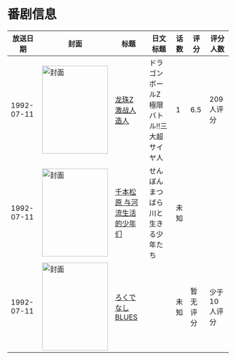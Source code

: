 # 番剧信息

|放送日期|封面|标题|日文标题|话数|评分|评分人数|
|---|---|---|---|---|---|---|
|1992-07-11|<img src="//lain.bgm.tv/pic/cover/c/0b/17/45392_596bb.jpg" alt="封面" style="width:150px;height:200px;object-fit:cover;">|[龙珠Z 激战人造人](https://bangumi.tv/subject/45392)|ドラゴンボールZ 極限バトル!!三大超サイヤ人|1|6.5|209人评分|
|1992-07-11|<img src="//lain.bgm.tv/pic/cover/c/08/25/431619_wwNcw.jpg" alt="封面" style="width:150px;height:200px;object-fit:cover;">|[千本松原 与河流生活的少年们](https://bangumi.tv/subject/431619)|せんぼんまつばら 川と生きる少年たち|未知|||
|1992-07-11|<img src="//lain.bgm.tv/pic/cover/c/77/0d/442956_TL1t2.jpg" alt="封面" style="width:150px;height:200px;object-fit:cover;">|[ろくでなしBLUES](https://bangumi.tv/subject/442956)||未知|暂无评分|少于10人评分|
